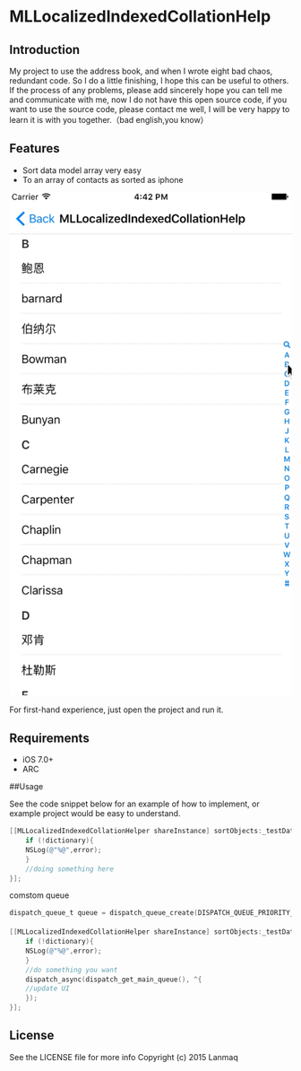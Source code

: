 # MLLocalizedIndexedCollationHelp

## Introduction

My project to use the address book, and when I wrote eight bad chaos, redundant code. So I do a little finishing, I hope this can be useful to others. If the process of any problems, please add sincerely hope you can tell me and communicate with me, now I do not have this open source code, if you want to use the source code, please contact me well, I will be very happy to learn it is with you together.（bad english,you know）


## Features

-  Sort data model array very easy
-  To an array of contacts as sorted as iphone

![sample](https://raw.githubusercontent.com/Lanmaq/MLLocalizedIndexedCollationHelp/master/Demo.gif)

For first-hand experience, just open the project and run it.

## Requirements

- iOS 7.0+
- ARC

##Usage

See the code snippet below for an example of how to implement, or example project would be easy to understand.

```objective-c
[[MLLocalizedIndexedCollationHelper shareInstance] sortObjects:_testDataArray selector:@selector(description) result:^(NSDictionary *dictionary,NSError *error) {
    if (!dictionary){
    NSLog(@"%@",error);
    }
    //doing something here
}];

```

comstom queue

```objective-c
dispatch_queue_t queue = dispatch_queue_create(DISPATCH_QUEUE_PRIORITY_DEFAULT, NULL);

[[MLLocalizedIndexedCollationHelper shareInstance] sortObjects:_testDataArray selector:@selector(description) onQueue:queue result:^(NSDictionary * _Nonnull dictionary, NSError * _Nonnull error) {
    if (!dictionary){
    NSLog(@"%@",error);
    }
    //do something you want
    dispatch_async(dispatch_get_main_queue(), ^{
    //update UI
    });
}];

```

## License

See the LICENSE file for more info
Copyright (c) 2015 Lanmaq

